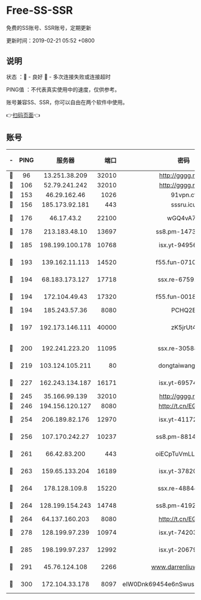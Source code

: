 # Free-SS-SSR

免费的SS账号、SSR账号，定期更新

更新时间：2019-02-21 05:52 +0800

## 说明

状态     ：🙂 - 良好 🙁 - 多次连接失败或连接超时

PING值   ：不代表真实使用中的速度，仅供参考。

账号兼容SS、SSR，你可以自由在两个软件中使用。

👉[扫码页面](https://liesauer.github.io/free-ss-ssr.github.io/)👈

## 账号

|-|PING|服务器|端口|密码|加密方式|区域|
|:----:|:----:|:-----:|-----:|:----:|:----:|:----:|
|🙂|96|13.251.38.209|32010|http://gggg.rocks|chacha20|SG|
|🙂|106|52.79.241.242|32010|http://gggg.rocks|chacha20|KR|
|🙂|153|46.29.162.46|1026|91vpn.cf|rc4-md5|RU|
|🙂|156|185.173.92.181|443|sssru.icu|rc4-md5|RU|
|🙂|176|46.17.43.2|22100|wGQ4vA7D|aes-256-gcm|RU|
|🙂|178|213.183.48.10|13697|ss8.pm-14730262|rc4-md5|RU|
|🙂|185|198.199.100.178|10768|isx.yt-94956112|aes-256-cfb|US|
|🙂|193|139.162.11.113|14520|f55.fun-07100280|aes-256-cfb|SG|
|🙂|194|68.183.173.127|17718|ssx.re-67591839|aes-256-cfb|US|
|🙂|194|172.104.49.43|17320|f55.fun-00182763|aes-256-cfb|SG|
|🙂|194|185.243.57.36|8080|PCHQ2E|rc4-md5|US|
|🙂|197|192.173.146.111|40000|zK5jrUt4|chacha20-ietf-poly1305|US|
|🙂|200|192.241.223.20|11095|ssx.re-30588279|aes-256-cfb|US|
|🙂|219|103.124.105.211|80|dongtaiwang.com|aes-256-cfb|US|
|🙂|227|162.243.134.187|16171|isx.yt-69574996|aes-256-cfb|US|
|🙂|245|35.166.99.139|32010|http://gggg.rocks|chacha20|US|
|🙂|246|194.156.120.127|8080|http://t.cn/EGJIyrl|rc4-md5|RU|
|🙂|254|206.189.82.176|12970|isx.yt-41172883|aes-256-cfb|SG|
|🙂|256|107.170.242.27|10237|ss8.pm-88140208|aes-256-cfb|US|
|🙂|261|66.42.83.200|443|oiECpTuVmLLxk4Ts|aes-256-cfb|US|
|🙂|263|159.65.133.204|16189|isx.yt-37820855|aes-256-cfb|SG|
|🙂|264|178.128.109.8|15220|ssx.re-48844991|aes-256-cfb|SG|
|🙂|264|128.199.154.243|14748|ss8.pm-41926117|aes-256-cfb|SG|
|🙂|264|64.137.160.203|8080|http://t.cn/EGJIyrl|rc4-md5|CA|
|🙂|278|128.199.97.239|10974|isx.yt-74203101|aes-256-cfb|SG|
|🙂|285|198.199.97.237|12992|isx.yt-20679076|aes-256-cfb|US|
|🙂|291|45.76.124.108|2266|www.darrenliuwei.com|aes-256-cfb|AU|
|🙂|300|172.104.33.178|8097|eIW0Dnk69454e6nSwuspv9DmS201tQ0D|aes-256-cfb|SG|
